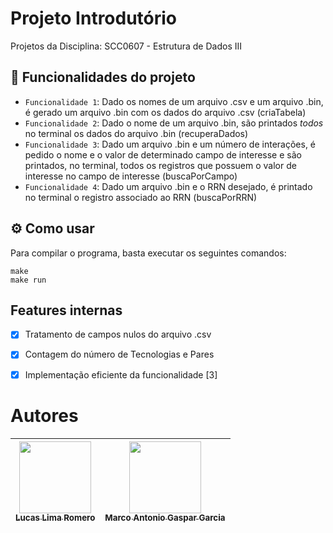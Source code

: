 # Projeto Introdutório
 Projetos da Disciplina: SCC0607 - Estrutura de Dados III

## :hammer: Funcionalidades do projeto

- `Funcionalidade 1`: Dado os nomes de um arquivo .csv e um arquivo .bin, é gerado um arquivo .bin com os dados do arquivo .csv (criaTabela)
- `Funcionalidade 2`: Dado o nome de um arquivo .bin, são printados *todos* no terminal os dados do arquivo .bin (recuperaDados)
- `Funcionalidade 3`: Dado um arquivo .bin e um número de interações, é pedido o nome e o valor de determinado campo de interesse e são printados, no terminal, todos os registros que possuem o valor de interesse no campo de interesse (buscaPorCampo)
- `Funcionalidade 4`: Dado um arquivo .bin e o RRN desejado, é printado no terminal o registro associado ao RRN (buscaPorRRN)

## :gear: Como usar

Para compilar o programa, basta executar os seguintes comandos:

```
make 
make run
```
## Features internas

- [x] Tratamento de campos nulos do arquivo .csv
- [x] Contagem do número de Tecnologias e Pares
- [x] Implementação eficiente da funcionalidade [3] 


# Autores

| [<img loading="lazy" src="https://avatars.githubusercontent.com/u/101420277?v=4" width=115><br><sub>Lucas Lima Romero</sub>](https://github.com/luckera) |  [<img loading="lazy" src="https://avatars.githubusercontent.com/u/105023846?v=4" width=115><br><sub>Marco Antonio Gaspar Garcia</sub>](https://github.com/marcogarcia2) |
| :---: | :---: |